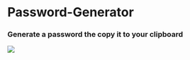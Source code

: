 # Password-Generator

<h3>Generate a password the copy it to your clipboard</h3>
<img src="https://www.https://github.com/Adham14896/Password-Generator/blob/master/bandicam%202023-09-14%2003-15-32-100.jpg">
